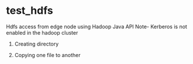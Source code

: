 # test_hdfs
Hdfs access from edge node using Hadoop Java API
Note- Kerberos is not enabled in the hadoop cluster

1. Creating directory

2. Copying one file to another
